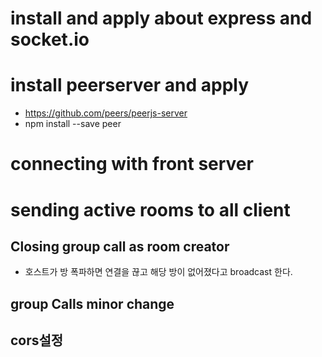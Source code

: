 # install and apply about express and socket.io

# install peerserver and apply

- https://github.com/peers/peerjs-server
- npm install --save peer

# connecting with front server

# sending active rooms to all client

## Closing group call as room creator

- 호스트가 방 폭파하면 연결을 끊고 해당 방이 없어졌다고 broadcast 한다.

## group Calls minor change


## cors설정